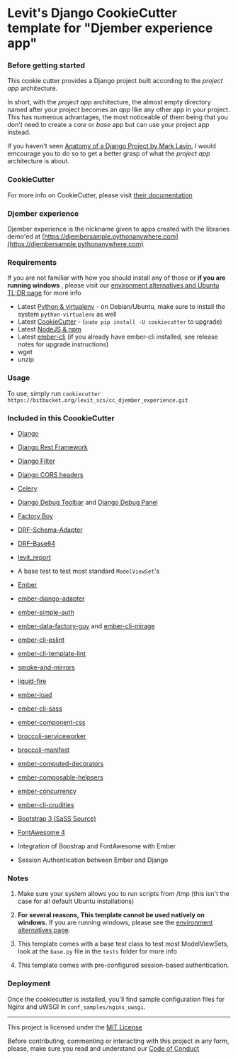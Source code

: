 # Levit's Django CookieCutter template for "Djember experience app"

### Before getting started

This cookie cutter provides a Django project built according to the _project app_ architecture.

In short, with the _project app_ architecture, the almost empty directory named after your project becomes an *app* like any other app in your project. This has numerous advantages, the most noticeable of them being that you don't need to create a _core_ or _base_ app but can use your project app instead.

If you haven't seen [Anatomy of a Django Project by Mark Lavin](https://www.youtube.com/watch?v=ajEDo1semzs), I would emcourage you to do so to get a better grasp of what the _project app_ architecture is about.

### CookieCutter

For more info on CookieCutter, please visit [their documentation](http://cookiecutter.readthedocs.org/en/latest/)

### Djember experience

Djember experience is the nickname given to apps created with the libraries demo'ed at [https://djembersample.pythonanywhere.com](https://djembersample.pythonanywhere.com)

### Requirements

If you are not familiar with how you should install any of those or **if you are running windows** , please visit our [environment alternatives and Ubuntu TL;DR page](ALTERNATIVES.md) for more info

- Latest [Python & virtualenv](https://www.python.org/downloads/release) - on Debian/Ubuntu, make sure to install the system `python-virtualenv` as well
- Latest [CookieCutter](http://cookiecutter.readthedocs.org/en/latest/) - (`sudo pip install -U cookiecutter` to upgrade)
- Latest [NodeJS & npm](https://nodejs.org/en/download/)
- Latest [ember-cli](https://www.npmjs.com/package/ember-cli) (if you already have ember-cli installed, see release notes for upgrade instructions)
- wget
- unzip

### Usage

To use, simply run 
`cookiecutter https://bitbucket.org/levit_scs/cc_djember_experience.git`

### Included in this CoookieCutter

- [Django](https://www.djangoproject.com/)
- [Django Rest Framework](http://www.django-rest-framework.org/)
- [Django Filter](https://django-filter.readthedocs.org/en/latest/)
- [Django CORS headers](https://github.com/ottoyiu/django-cors-headers)
- [Celery](http://www.celeryproject.org/)
- [Django Debug Toolbar](http://django-debug-toolbar.readthedocs.org/en/1.4/) and [Django Debug Panel](https://github.com/recamshak/django-debug-panel)
- [Factory Boy](https://factoryboy.readthedocs.org/en/latest/)
- [DRF-Schema-Adapter](http://drf-schema-adapter.readthedocs.io/en/latest/)
- [DRF-Base64](https://bitbucket.org/levit_scs/drf_base64)
- [levit_report](https://pypi.python.org/pypi/levit-report)

- A base test to test most standard `ModelViewSet`'s

- [Ember](http://emberjs.com/)
- [ember-django-adapter](http://dustinfarris.com/ember-django-adapter/)
- [ember-simple-auth](https://ember-simple-auth.com/)
- [ember-data-factory-guy](https://github.com/danielspaniel/ember-data-factory-guy) and [ember-cli-mirage](http://www.ember-cli-mirage.com/)
- [ember-cli-eslint](https://github.com/ember-cli/ember-cli-eslint)
- [ember-cli-template-lint](https://github.com/rwjblue/ember-cli-template-lint)
- [smoke-and-mirrors](https://github.com/runspired/smoke-and-mirrors)
- [liquid-fire](http://ember-animation.github.io/liquid-fire/)
- [ember-load](https://github.com/mike-north/ember-load)
- [ember-cli-sass](https://github.com/aexmachina/ember-cli-sass)
- [ember-component-css](https://github.com/ebryn/ember-component-css)
- [broccoli-serviceworker](https://github.com/jkleinsc/broccoli-serviceworker)
- [broccoli-manifest](https://github.com/racido/broccoli-manifest)
- [ember-computed-decorators](https://github.com/rwjblue/ember-computed-decorators)
- [ember-composable-helpsers](https://github.com/DockYard/ember-composable-helpers)
- [ember-concurrency](http://ember-concurrency.com/#/docs)
- [ember-cli-crudities](https://ember-cli-crudities.readthedocs.io/en/latest/)

- [Bootstrap 3 (SaSS Source)](http://getbootstrap.com/)
- [FontAwesome 4](https://fortawesome.github.io/Font-Awesome/)

- Integration of Boostrap and FontAwesome with Ember
- Session Authentication between Ember and Django

### Notes

1. Make sure your system allows you to run scripts from /tmp (this isn't the case for all default Ubuntu installations)

2. **For several reasons, This template cannot be used natively on windows.** If you are running windows, please see the [environment alternatives page](ALTERNATIVES.md).

3. This template comes with a base test class to test most ModelViewSets, look at the `base.py` file in the `tests` folder for more info

4. This template comes with pre-configured session-based authentication.

### Deployment

Once the cookiecutter is installed, you'll find sample configuration files for Nginx and uWSGI in `conf_samples/nginx_uwsgi`.

---


This project is licensed under the [MIT License](http://opensource.org/licenses/MIT)

Before contributing, commenting or interacting with this project in any form, please, make sure you read and understand our [Code of Conduct](COC.md)

